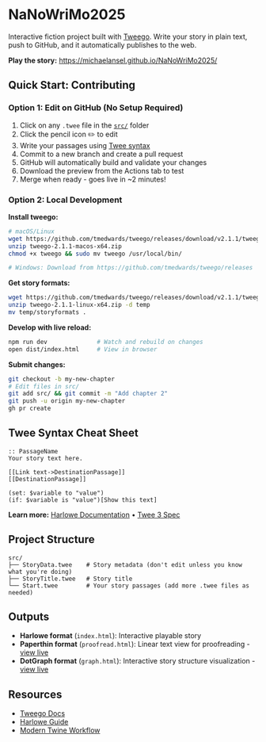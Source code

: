 # NaNoWriMo2025

Interactive fiction project built with [Tweego](https://www.motoslave.net/tweego/). Write your story in plain text, push to GitHub, and it automatically publishes to the web.

**Play the story:** https://michaelansel.github.io/NaNoWriMo2025/

## Quick Start: Contributing

### Option 1: Edit on GitHub (No Setup Required)

1. Click on any `.twee` file in the [`src/`](src/) folder
2. Click the pencil icon ✏️ to edit
3. Write your passages using [Twee syntax](#twee-syntax-cheat-sheet)
4. Commit to a new branch and create a pull request
5. GitHub will automatically build and validate your changes
6. Download the preview from the Actions tab to test
7. Merge when ready - goes live in ~2 minutes!

### Option 2: Local Development

**Install tweego:**
```bash
# macOS/Linux
wget https://github.com/tmedwards/tweego/releases/download/v2.1.1/tweego-2.1.1-macos-x64.zip
unzip tweego-2.1.1-macos-x64.zip
chmod +x tweego && sudo mv tweego /usr/local/bin/

# Windows: Download from https://github.com/tmedwards/tweego/releases
```

**Get story formats:**
```bash
wget https://github.com/tmedwards/tweego/releases/download/v2.1.1/tweego-2.1.1-linux-x64.zip
unzip tweego-2.1.1-linux-x64.zip -d temp
mv temp/storyformats .
```

**Develop with live reload:**
```bash
npm run dev              # Watch and rebuild on changes
open dist/index.html     # View in browser
```

**Submit changes:**
```bash
git checkout -b my-new-chapter
# Edit files in src/
git add src/ && git commit -m "Add chapter 2"
git push -u origin my-new-chapter
gh pr create
```

## Twee Syntax Cheat Sheet

```twee
:: PassageName
Your story text here.

[[Link text->DestinationPassage]]
[[DestinationPassage]]

(set: $variable to "value")
(if: $variable is "value")[Show this text]
```

**Learn more:** [Harlowe Documentation](https://twine2.neocities.org/) • [Twee 3 Spec](https://github.com/iftechfoundation/twine-specs/blob/master/twee-3-specification.md)

## Project Structure

```
src/
├── StoryData.twee    # Story metadata (don't edit unless you know what you're doing)
├── StoryTitle.twee   # Story title
└── Start.twee        # Your story passages (add more .twee files as needed)
```

## Outputs

- **Harlowe format** (`index.html`): Interactive playable story
- **Paperthin format** (`proofread.html`): Linear text view for proofreading - [view live](https://michaelansel.github.io/NaNoWriMo2025/proofread.html)
- **DotGraph format** (`graph.html`): Interactive story structure visualization - [view live](https://michaelansel.github.io/NaNoWriMo2025/graph.html)

## Resources

- [Tweego Docs](https://www.motoslave.net/tweego/docs/)
- [Harlowe Guide](https://twine2.neocities.org/)
- [Modern Twine Workflow](https://dev.to/lazerwalker/a-modern-developer-s-workflow-for-twine-4imp)
